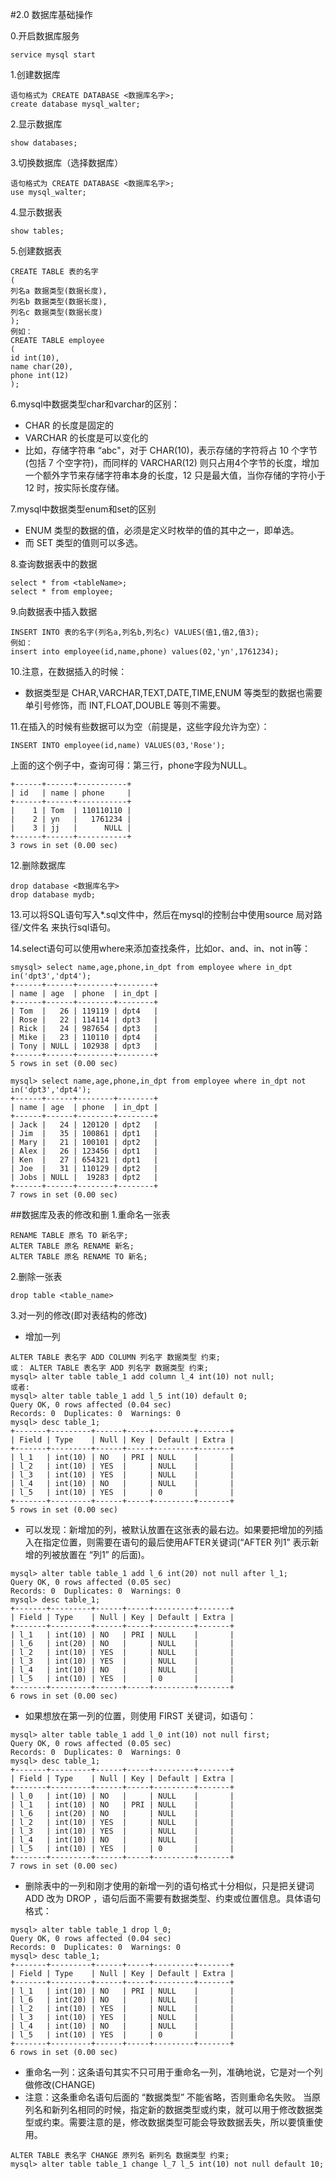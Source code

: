 #2.0 数据库基础操作

0.开启数据库服务
```linux
service mysql start
```
1.创建数据库
```linux
语句格式为 CREATE DATABASE <数据库名字>;
create database mysql_walter;
```

2.显示数据库
```linux
show databases;
```

3.切换数据库（选择数据库）
```linux
语句格式为 CREATE DATABASE <数据库名字>;
use mysql_walter;
```
4.显示数据表
```
show tables;
```
5.创建数据表
```linux
CREATE TABLE 表的名字
(
列名a 数据类型(数据长度),
列名b 数据类型(数据长度),
列名c 数据类型(数据长度)
);
例如：
CREATE TABLE employee 
(
id int(10),
name char(20),
phone int(12)
);
```

6.mysql中数据类型char和varchar的区别：
* CHAR 的长度是固定的
* VARCHAR 的长度是可以变化的
* 比如，存储字符串 “abc"，对于 CHAR(10)，表示存储的字符将占 10 个字节(包括 7 个空字符)，而同样的 VARCHAR(12) 则只占用4个字节的长度，增加一个额外字节来存储字符串本身的长度，12 只是最大值，当你存储的字符小于 12 时，按实际长度存储。

7.mysql中数据类型enum和set的区别
* ENUM 类型的数据的值，必须是定义时枚举的值的其中之一，即单选。
* 而 SET 类型的值则可以多选。

8.查询数据表中的数据
```linux
select * from <tableName>;
select * from employee;
```

9.向数据表中插入数据
```linux
INSERT INTO 表的名字(列名a,列名b,列名c) VALUES(值1,值2,值3);
例如：
insert into employee(id,name,phone) values(02,'yn',1761234);
```

10.注意，在数据插入的时候：
* 数据类型是 CHAR,VARCHAR,TEXT,DATE,TIME,ENUM 等类型的数据也需要单引号修饰，而 INT,FLOAT,DOUBLE 等则不需要。

11.在插入的时候有些数据可以为空（前提是，这些字段允许为空）：
```linux
INSERT INTO employee(id,name) VALUES(03,'Rose');
```
上面的这个例子中，查询可得：第三行，phone字段为NULL。
```linux
+------+------+-----------+
| id   | name | phone     |
+------+------+-----------+
|    1 | Tom  | 110110110 |
|    2 | yn   |   1761234 |
|    3 | jj   |      NULL |
+------+------+-----------+
3 rows in set (0.00 sec)
```

12.删除数据库
```linux
drop database <数据库名字>
drop database mydb;
```

13.可以将SQL语句写入*.sql文件中，然后在mysql的控制台中使用source 局对路径/文件名 来执行sql语句。

14.select语句可以使用where来添加查找条件，比如or、and、in、not in等：
```linux
smysql> select name,age,phone,in_dpt from employee where in_dpt in('dpt3','dpt4');
+------+------+--------+--------+
| name | age  | phone  | in_dpt |
+------+------+--------+--------+
| Tom  |   26 | 119119 | dpt4   |
| Rose |   22 | 114114 | dpt3   |
| Rick |   24 | 987654 | dpt3   |
| Mike |   23 | 110110 | dpt4   |
| Tony | NULL | 102938 | dpt3   |
+------+------+--------+--------+
5 rows in set (0.00 sec)

mysql> select name,age,phone,in_dpt from employee where in_dpt not in('dpt3','dpt4');
+------+------+--------+--------+
| name | age  | phone  | in_dpt |
+------+------+--------+--------+
| Jack |   24 | 120120 | dpt2   |
| Jim  |   35 | 100861 | dpt1   |
| Mary |   21 | 100101 | dpt2   |
| Alex |   26 | 123456 | dpt1   |
| Ken  |   27 | 654321 | dpt1   |
| Joe  |   31 | 110129 | dpt2   |
| Jobs | NULL |  19283 | dpt2   |
+------+------+--------+--------+
7 rows in set (0.00 sec)
```

##数据库及表的修改和删
1.重命名一张表
```linux
RENAME TABLE 原名 TO 新名字;
ALTER TABLE 原名 RENAME 新名;
ALTER TABLE 原名 RENAME TO 新名;
```
2.删除一张表
```linux
drop table <table_name>
```
3.对一列的修改(即对表结构的修改)
* 增加一列
```linux
ALTER TABLE 表名字 ADD COLUMN 列名字 数据类型 约束;
或： ALTER TABLE 表名字 ADD 列名字 数据类型 约束;
mysql> alter table table_1 add column l_4 int(10) not null;
或者:
mysql> alter table table_1 add l_5 int(10) default 0;
Query OK, 0 rows affected (0.04 sec)
Records: 0  Duplicates: 0  Warnings: 0
mysql> desc table_1;
+-------+---------+------+-----+---------+-------+
| Field | Type    | Null | Key | Default | Extra |
+-------+---------+------+-----+---------+-------+
| l_1   | int(10) | NO   | PRI | NULL    |       |
| l_2   | int(10) | YES  |     | NULL    |       |
| l_3   | int(10) | YES  |     | NULL    |       |
| l_4   | int(10) | NO   |     | NULL    |       |
| l_5   | int(10) | YES  |     | 0       |       |
+-------+---------+------+-----+---------+-------+
5 rows in set (0.00 sec)
```

* 可以发现：新增加的列，被默认放置在这张表的最右边。如果要把增加的列插入在指定位置，则需要在语句的最后使用AFTER关键词(“AFTER 列1” 表示新增的列被放置在 “列1” 的后面)。
```linux
mysql> alter table table_1 add l_6 int(20) not null after l_1;
Query OK, 0 rows affected (0.05 sec)
Records: 0  Duplicates: 0  Warnings: 0
mysql> desc table_1;
+-------+---------+------+-----+---------+-------+
| Field | Type    | Null | Key | Default | Extra |
+-------+---------+------+-----+---------+-------+
| l_1   | int(10) | NO   | PRI | NULL    |       |
| l_6   | int(20) | NO   |     | NULL    |       |
| l_2   | int(10) | YES  |     | NULL    |       |
| l_3   | int(10) | YES  |     | NULL    |       |
| l_4   | int(10) | NO   |     | NULL    |       |
| l_5   | int(10) | YES  |     | 0       |       |
+-------+---------+------+-----+---------+-------+
6 rows in set (0.00 sec)
```

* 如果想放在第一列的位置，则使用 FIRST 关键词，如语句：
```linux
mysql> alter table table_1 add l_0 int(10) not null first;
Query OK, 0 rows affected (0.05 sec)
Records: 0  Duplicates: 0  Warnings: 0
mysql> desc table_1;
+-------+---------+------+-----+---------+-------+
| Field | Type    | Null | Key | Default | Extra |
+-------+---------+------+-----+---------+-------+
| l_0   | int(10) | NO   |     | NULL    |       |
| l_1   | int(10) | NO   | PRI | NULL    |       |
| l_6   | int(20) | NO   |     | NULL    |       |
| l_2   | int(10) | YES  |     | NULL    |       |
| l_3   | int(10) | YES  |     | NULL    |       |
| l_4   | int(10) | NO   |     | NULL    |       |
| l_5   | int(10) | YES  |     | 0       |       |
+-------+---------+------+-----+---------+-------+
7 rows in set (0.00 sec)
```

* 删除表中的一列和刚才使用的新增一列的语句格式十分相似，只是把关键词 ADD 改为 DROP ，语句后面不需要有数据类型、约束或位置信息。具体语句格式：
```linux
mysql> alter table table_1 drop l_0;
Query OK, 0 rows affected (0.04 sec)
Records: 0  Duplicates: 0  Warnings: 0
mysql> desc table_1;
+-------+---------+------+-----+---------+-------+
| Field | Type    | Null | Key | Default | Extra |
+-------+---------+------+-----+---------+-------+
| l_1   | int(10) | NO   | PRI | NULL    |       |
| l_6   | int(20) | NO   |     | NULL    |       |
| l_2   | int(10) | YES  |     | NULL    |       |
| l_3   | int(10) | YES  |     | NULL    |       |
| l_4   | int(10) | NO   |     | NULL    |       |
| l_5   | int(10) | YES  |     | 0       |       |
+-------+---------+------+-----+---------+-------+
6 rows in set (0.00 sec)
```

* 重命名一列：这条语句其实不只可用于重命名一列，准确地说，它是对一个列做修改(CHANGE) 
* 注意：这条重命名语句后面的 “数据类型” 不能省略，否则重命名失败。
当原列名和新列名相同的时候，指定新的数据类型或约束，就可以用于修改数据类型或约束。需要注意的是，修改数据类型可能会导致数据丢失，所以要慎重使用。
```linux
ALTER TABLE 表名字 CHANGE 原列名 新列名 数据类型 约束;
mysql> alter table table_1 change l_7 l_5 int(10) not null default 10;
```




